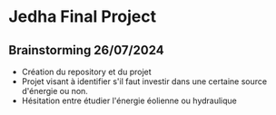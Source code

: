 # Jedha Final Project

## Brainstorming 26/07/2024
* Création du repository et du projet
* Projet visant à identifier s'il faut investir dans une certaine source d'énergie ou non.
* Hésitation entre étudier l'énergie éolienne ou hydraulique
